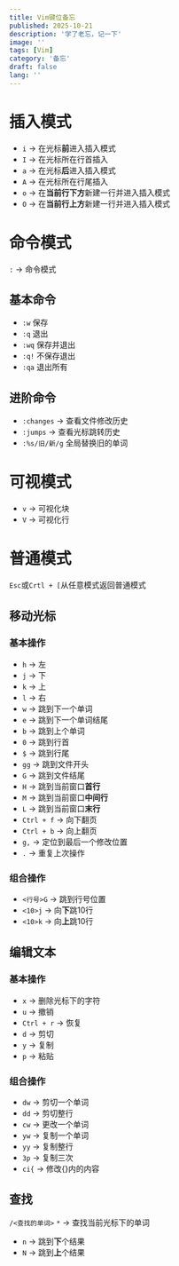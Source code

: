 ```yaml
---
title: Vim键位备忘
published: 2025-10-21
description: '学了老忘，记一下'
image: ''
tags: [Vim]
category: '备忘'
draft: false
lang: ''
---
```


# 插入模式
- `i` → 在光标**前**进入插入模式
- `I` → 在光标所在行首插入
- `a` → 在光标**后**进入插入模式
- `A` → 在光标所在行尾插入
- `o` → 在**当前行下方**新建一行并进入插入模式
- `O` → 在**当前行上方**新建一行并进入插入模式

# 命令模式
`:` → 命令模式
## 基本命令
- `:w` 保存
- `:q` 退出
- `:wq` 保存并退出
- `:q!` 不保存退出
- `:qa` 退出所有
## 进阶命令
- `:changes` → 查看文件修改历史
- `:jumps` → 查看光标跳转历史
- `:%s/旧/新/g` 全局替换旧的单词

# 可视模式
- `v` → 可视化块
- `V` → 可视化行

# 普通模式
`Esc`或`Crtl + [`从任意模式返回普通模式
## 移动光标
### 基本操作
- `h` → 左
- `j` → 下
- `k` → 上
- `l` → 右
- `w` → 跳到下一个单词
- `e` → 跳到下一个单词结尾
- `b` → 跳到上个单词
- `0` → 跳到行首
- `$` → 跳到行尾
- `gg` → 跳到文件开头
- `G` → 跳到文件结尾
- `H` → 跳到当前窗口**首行**
- `M` → 跳到当前窗口**中间行**
- `L` → 跳到当前窗口**末行**
- `Ctrl + f` → 向下翻页
- `Ctrl + b` → 向上翻页
- `g,` → 定位到最后一个修改位置
- `.` → 重复上次操作
### 组合操作
- `<行号>G` → 跳到行号位置
- `<10>j` → 向**下**跳10行
- `<10>k` → 向**上**跳10行
## 编辑文本
### 基本操作
- `x` → 删除光标下的字符
- `u` → 撤销
- `Ctrl + r` → 恢复
- `d` → 剪切
- `y` → 复制
- `p` → 粘贴
### 组合操作
- `dw` → 剪切一个单词
- `dd` → 剪切整行
- `cw` → 更改一个单词
- `yw` → 复制一个单词
- `yy` → 复制整行
- `3p` → 复制三次
- `ci{` → 修改{}内的内容

## 查找
`/<查找的单词>`
`*` → 查找当前光标下的单词
- `n` → 跳到**下**个结果
- `N` → 跳到**上**个结果




 
 
 
 

